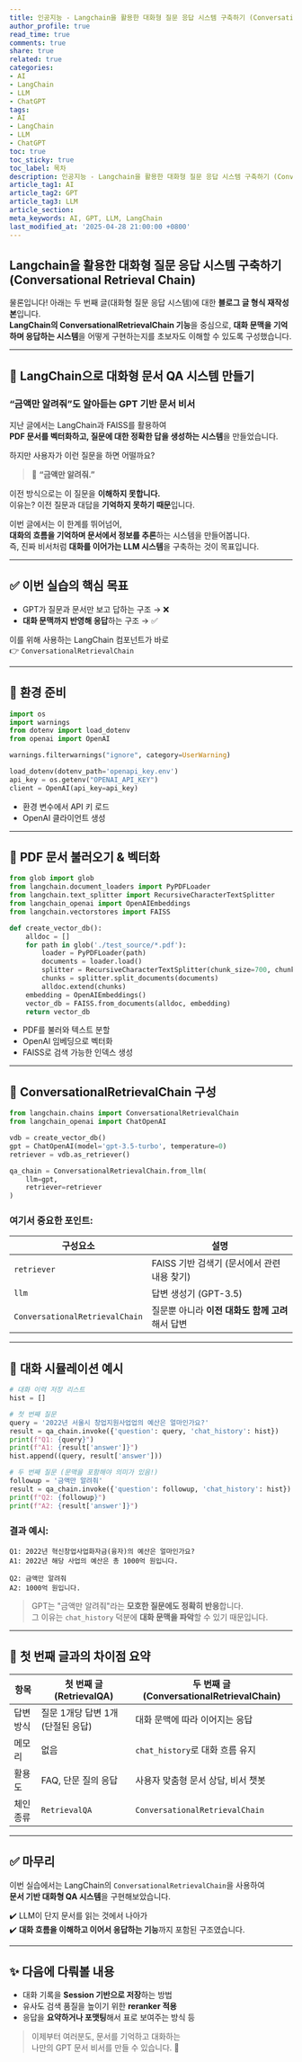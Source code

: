 ```yaml
---
title: 인공지능 - Langchain을 활용한 대화형 질문 응답 시스템 구축하기 (Conversational Retrieval Chain)
author_profile: true
read_time: true
comments: true
share: true
related: true
categories:
- AI
- LangChain
- LLM
- ChatGPT
tags:
- AI
- LangChain
- LLM
- ChatGPT
toc: true
toc_sticky: true
toc_label: 목차
description: 인공지능 - Langchain을 활용한 대화형 질문 응답 시스템 구축하기 (Conversational Retrieval Chain)
article_tag1: AI
article_tag2: GPT
article_tag3: LLM
article_section: 
meta_keywords: AI, GPT, LLM, LangChain
last_modified_at: '2025-04-28 21:00:00 +0800'
---
```



## Langchain을 활용한 대화형 질문 응답 시스템 구축하기 (Conversational Retrieval Chain)

물론입니다! 아래는 두 번째 글(대화형 질문 응답 시스템)에 대한 **블로그 글 형식 재작성본**입니다.  
**LangChain의 ConversationalRetrievalChain 기능**을 중심으로, **대화 문맥을 기억하며 응답하는 시스템**을 어떻게 구현하는지를 초보자도 이해할 수 있도록 구성했습니다.

---

## 🧠 LangChain으로 대화형 문서 QA 시스템 만들기  
### “금액만 알려줘”도 알아듣는 GPT 기반 문서 비서

지난 글에서는 LangChain과 FAISS를 활용하여  
**PDF 문서를 벡터화하고, 질문에 대한 정확한 답을 생성하는 시스템**을 만들었습니다.

하지만 사용자가 이런 질문을 하면 어떨까요?

> 💬 **“금액만 알려줘.”**

이전 방식으로는 이 질문을 **이해하지 못합니다.**  
이유는? 이전 질문과 대답을 **기억하지 못하기 때문**입니다.

이번 글에서는 이 한계를 뛰어넘어,  
**대화의 흐름을 기억하며 문서에서 정보를 추론**하는 시스템을 만들어봅니다.  
즉, 진짜 비서처럼 **대화를 이어가는 LLM 시스템**을 구축하는 것이 목표입니다.

---

## ✅ 이번 실습의 핵심 목표

- GPT가 질문과 문서만 보고 답하는 구조 → ❌  
- **대화 문맥까지 반영해 응답**하는 구조 → ✅

이를 위해 사용하는 LangChain 컴포넌트가 바로  
👉 `ConversationalRetrievalChain`

---

## 🔧 환경 준비

```python
import os
import warnings
from dotenv import load_dotenv
from openai import OpenAI

warnings.filterwarnings("ignore", category=UserWarning)

load_dotenv(dotenv_path='openapi_key.env')
api_key = os.getenv("OPENAI_API_KEY")
client = OpenAI(api_key=api_key)
```

- 환경 변수에서 API 키 로드
- OpenAI 클라이언트 생성

---

## 📄 PDF 문서 불러오기 & 벡터화

```python
from glob import glob
from langchain.document_loaders import PyPDFLoader
from langchain.text_splitter import RecursiveCharacterTextSplitter
from langchain_openai import OpenAIEmbeddings
from langchain.vectorstores import FAISS

def create_vector_db():
    alldoc = []
    for path in glob('./test_source/*.pdf'):
        loader = PyPDFLoader(path)
        documents = loader.load()
        splitter = RecursiveCharacterTextSplitter(chunk_size=700, chunk_overlap=20)
        chunks = splitter.split_documents(documents)
        alldoc.extend(chunks)
    embedding = OpenAIEmbeddings()
    vector_db = FAISS.from_documents(alldoc, embedding)
    return vector_db
```

- PDF를 불러와 텍스트 분할
- OpenAI 임베딩으로 벡터화
- FAISS로 검색 가능한 인덱스 생성

---

## 🤖 ConversationalRetrievalChain 구성

```python
from langchain.chains import ConversationalRetrievalChain
from langchain_openai import ChatOpenAI

vdb = create_vector_db()
gpt = ChatOpenAI(model='gpt-3.5-turbo', temperature=0)
retriever = vdb.as_retriever()

qa_chain = ConversationalRetrievalChain.from_llm(
    llm=gpt,
    retriever=retriever
)
```

### 여기서 중요한 포인트:

| 구성요소 | 설명 |
|----------|------|
| `retriever` | FAISS 기반 검색기 (문서에서 관련 내용 찾기) |
| `llm` | 답변 생성기 (GPT-3.5) |
| `ConversationalRetrievalChain` | 질문뿐 아니라 **이전 대화도 함께 고려**해서 답변 |

---

## 💬 대화 시뮬레이션 예시

```python
# 대화 이력 저장 리스트
hist = []

# 첫 번째 질문
query = '2022년 서울시 창업지원사업업의 예산은 얼마인가요?'
result = qa_chain.invoke({'question': query, 'chat_history': hist})
print(f"Q1: {query}")
print(f"A1: {result['answer']}")
hist.append((query, result['answer']))

# 두 번째 질문 (문맥을 포함해야 의미가 있음!)
followup = '금액만 알려줘'
result = qa_chain.invoke({'question': followup, 'chat_history': hist})
print(f"Q2: {followup}")
print(f"A2: {result['answer']}")
```

### 결과 예시:

```
Q1: 2022년 혁신창업사업화자금(융자)의 예산은 얼마인가요?
A1: 2022년 해당 사업의 예산은 총 1000억 원입니다.

Q2: 금액만 알려줘
A2: 1000억 원입니다.
```

> GPT는 "금액만 알려줘"라는 **모호한 질문에도 정확히 반응**합니다.  
> 그 이유는 `chat_history` 덕분에 **대화 문맥을 파악**할 수 있기 때문입니다.

---

## 🧠 첫 번째 글과의 차이점 요약

| 항목 | 첫 번째 글 (RetrievalQA) | 두 번째 글 (ConversationalRetrievalChain) |
|------|---------------------------|--------------------------------------------|
| 답변 방식 | 질문 1개당 답변 1개 (단절된 응답) | 대화 문맥에 따라 이어지는 응답 |
| 메모리 | 없음 | `chat_history`로 대화 흐름 유지 |
| 활용도 | FAQ, 단문 질의 응답 | 사용자 맞춤형 문서 상담, 비서 챗봇 |
| 체인 종류 | `RetrievalQA` | `ConversationalRetrievalChain` |

---

## ✅ 마무리

이번 실습에서는 LangChain의 `ConversationalRetrievalChain`을 사용하여  
**문서 기반 대화형 QA 시스템**을 구현해보았습니다.

✔️ LLM이 단지 문서를 읽는 것에서 나아가  
✔️ **대화 흐름을 이해하고 이어서 응답하는 기능**까지 포함된 구조였습니다.

---

## ✨ 다음에 다뤄볼 내용

- 대화 기록을 **Session 기반으로 저장**하는 방법  
- 유사도 검색 품질을 높이기 위한 **reranker 적용**  
- 응답을 **요약하거나 포맷팅**해서 표로 보여주는 방식 등

> 이제부터 여러분도, 문서를 기억하고 대화하는  
> 나만의 GPT 문서 비서를 만들 수 있습니다. 🙌
